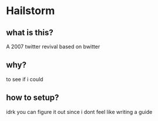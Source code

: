 # Hailstorm

## what is this?
A 2007 twitter revival based on bwitter

## why?
to see if i could

## how to setup?
idrk you can figure it out since i dont feel like writing a guide

